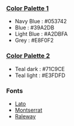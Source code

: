### [Color Palette 1](https://colorhunt.co/palette/05374239a2dba2dbfae8f0f2)
- Navy Blue : #053742
- Blue : #39A2DB
- Light Blue : #A2DBFA
- Grey : #E8F0F2

### [Color Palette 2](https://colorhunt.co/palette/e3fdfdcbf1f5a6e3e971c9ce)
- Teal dark : #71C9CE
- Teal light : #E3FDFD

### Fonts
- [Lato](https://fonts.google.com/specimen/Lato#standard-styles)
- [Montserrat](https://fonts.google.com/specimen/Montserrat) 
- [Raleway](https://fonts.google.com/specimen/Raleway)